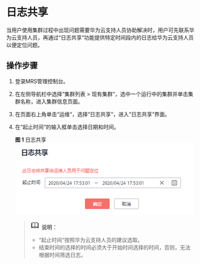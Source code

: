 # 日志共享<a name="ZH-CN_TOPIC_0173178510"></a>

当用户使用集群过程中出现问题需要华为云支持人员协助解决时，用户可先联系华为云支持人员，再通过“日志共享“功能提供特定时间段内的日志给华为云支持人员以便定位问题。

## 操作步骤<a name="section154681441153411"></a>

1.  登录MRS管理控制台。
2.  在左侧导航栏中选择“集群列表  \>  现有集群“，选中一个运行中的集群并单击集群名称，进入集群信息页面。
3.  在页面右上角单击“运维“，选择“日志共享“，进入“日志共享“界面。
4.  在“起止时间“的输入框单击选择日期和时间。

    **图 1**  日志共享<a name="fig5296164014577"></a>  
    ![](figures/日志共享.png "日志共享")

    >![](public_sys-resources/icon-note.gif) **说明：**   
    >-   “起止时间“按照华为云支持人员的建议选取。  
    >-   结束时间的选择的时间必须大于开始时间选择的时间，否则，无法根据时间筛选日志。  



